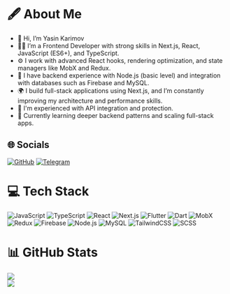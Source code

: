 # 🖋️ About Me
- 👋 Hi, I’m Yasin Karimov
- 👨‍💻 I’m a Frontend Developer with strong skills in Next.js, React, JavaScript (ES6+), and TypeScript.
- ⚙️ I work with advanced React hooks, rendering optimization, and state managers like MobX and Redux.
- 🔧 I have backend experience with Node.js (basic level) and integration with databases such as Firebase and MySQL.
- 🌍 I build full-stack applications using Next.js, and I’m constantly improving my architecture and performance skills.
- 📡 I'm experienced with API integration and protection.
- 🚀 Currently learning deeper backend patterns and scaling full-stack apps.

## 🌐 Socials
[![GitHub](https://img.shields.io/badge/-GitHub-100000?style=for-the-badge&logo=github&logoColor=white)](https://github.com/YasinDev77)
[![Telegram](https://img.shields.io/badge/-Telegram-2CA5E0?style=for-the-badge&logo=telegram&logoColor=white)](https://t.me/yasin_coder)

# 💻 Tech Stack
![JavaScript](https://img.shields.io/badge/-JavaScript-black?style=for-the-badge&logo=javascript)
![TypeScript](https://img.shields.io/badge/-TypeScript-3178C6?style=for-the-badge&logo=typescript&logoColor=white)
![React](https://img.shields.io/badge/-React-61DAFB?style=for-the-badge&logo=react&logoColor=black)
![Next.js](https://img.shields.io/badge/-Next.js-000000?style=for-the-badge&logo=nextdotjs)
![Flutter](https://img.shields.io/badge/-Flutter-02569B?style=for-the-badge&logo=flutter&logoColor=white)
![Dart](https://img.shields.io/badge/-Dart-0175C2?style=for-the-badge&logo=dart&logoColor=white)
![MobX](https://img.shields.io/badge/-MobX-FF9955?style=for-the-badge&logo=mobx&logoColor=white)
![Redux](https://img.shields.io/badge/-Redux-764ABC?style=for-the-badge&logo=redux)
![Firebase](https://img.shields.io/badge/-Firebase-FFCA28?style=for-the-badge&logo=firebase)
![Node.js](https://img.shields.io/badge/-Node.js-339933?style=for-the-badge&logo=node.js&logoColor=white)
![MySQL](https://img.shields.io/badge/-MySQL-4479A1?style=for-the-badge&logo=mysql&logoColor=white)
![TailwindCSS](https://img.shields.io/badge/-TailwindCSS-38B2AC?style=for-the-badge&logo=tailwind-css&logoColor=white)
![SCSS](https://img.shields.io/badge/-SCSS-CC6699?style=for-the-badge&logo=sass&logoColor=white)


# 📊 GitHub Stats
![](https://github-readme-stats.vercel.app/api?username=YasinDev777&theme=dark&hide_border=true&include_all_commits=true&count_private=true)  
![](https://github-readme-stats.vercel.app/api/top-langs/?username=YasinDev777&theme=dark&hide_border=true&layout=compact)
